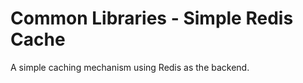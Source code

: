 Common Libraries - Simple Redis Cache
==================================================================================================

A simple caching mechanism using Redis as the backend.
